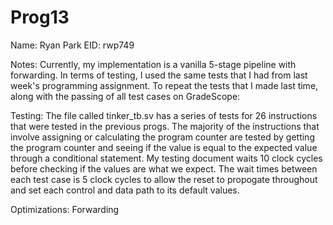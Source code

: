 # Prog13

Name: Ryan Park
EID: rwp749

Notes: 
Currently, my implementation is a vanilla 5-stage pipeline with forwarding. In terms of testing, I used the same tests that I had from last week's programming assignment. To repeat the tests that I made last time, along with the passing of all test cases on GradeScope: 

Testing: 
The file called tinker_tb.sv has a series of tests for 26 instructions that were tested in the previous progs. The majority of the instructions that 
involve assigning or calculating the program counter are tested by getting the program counter and seeing if the value is equal to the expected value 
through a conditional statement. My testing document waits 10 clock cycles before checking if the values are what we expect. The wait times 
between each test case is 5 clock cycles to allow the reset to propogate throughout and set each control and data path to its default values. 

Optimizations: 
Forwarding 


